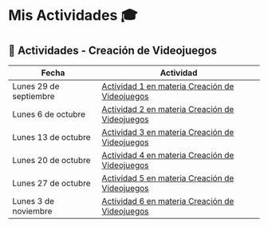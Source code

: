 # Mis Actividades  🎓

## 📅 Actividades - Creación de Videojuegos

| Fecha | Actividad |
|-------|-----------|
| Lunes 29 de septiembre | [Actividad 1 en materia Creación de Videojuegos](/actividades/actividad-1) |
| Lunes 6 de octubre | [Actividad 2 en materia Creación de Videojuegos](/actividades/actividad-2) |
| Lunes 13 de octubre | [Actividad 3 en materia Creación de Videojuegos](/actividades/actividad-3) |
| Lunes 20 de octubre | [Actividad 4 en materia Creación de Videojuegos](/actividades/actividad-4) |
| Lunes 27 de octubre | [Actividad 5 en materia Creación de Videojuegos](/actividades/actividad-5) |
| Lunes 3 de noviembre | [Actividad 6 en materia Creación de Videojuegos](/actividades/actividad-6) |
